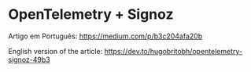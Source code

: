 # OpenTelemetry + Signoz

Artigo em Português: https://medium.com/p/b3c204afa20b

English version of the article: https://dev.to/hugobritobh/opentelemetry-signoz-49b3

